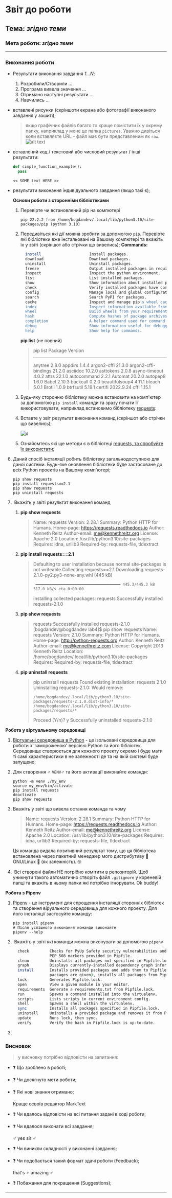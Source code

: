 # Звіт до роботи

## Тема: _згідно теми_

### Мета роботи: _згідно теми_

---

### Виконання роботи

- Результати виконання завдання _1...N_;
  
  1. Розробили/Створили ...
  2. Програма вивела значення ...
  3. Отримано наступні результати ...
  4. Навчились ...

- вставлені рисунки (скріншоти екрана або фотографії виконаного завдання у зошиті);
  
  > якщо графічних файлів багато то краще помістити їх у окрему папку, наприклад у мене це папка `pictures`. Уважно дивіться коли вставляєте URL - файл має бути представленим як `raw`.
  > ![alt text](https://github.com/BobasB/it_college/raw/main/reports/pictures/logo-lit.jpg "ІТ Коледж")

- вставлений код / текстовий або числовий результат / інші результати:
  
  ```python
  def simple_function_example():
    pass
  ```
  
  ```text
  << SOME text HERE >>
  ```

- результати виконання індивідуального завдання (якщо такі є); 
  
  **Основи роботи з сторонніми бібліотеками**
  
  1. Перевірте чи  встановлений pip на компютері
     
     ```text
     pip 22.2.2 from /home/bogdandev/.local/lib/python3.10/site-packages/pip (python 3.10)
     ```
  
  2. Передивіться які дії можна зробити за допомогою `pip`. Перевірте які бібліотеки вже інстальовані на Вашому компютері та вкажіть їх у звіті (скріншот або стрічки що вивелись);
     **Commands:**
     
     ```bash
       install                     Install packages.
       download                    Download packages.
       uninstall                   Uninstall packages.
       freeze                      Output installed packages in requirements format.
       inspect                     Inspect the python environment.
       list                        List installed packages.
       show                        Show information about installed packages.
       check                       Verify installed packages have compatible dependencies.
       config                      Manage local and global configuration.
       search                      Search PyPI for packages.
       cache                       Inspect and manage pip's wheel cache.
       index                       Inspect information available from package indexes.
       wheel                       Build wheels from your requirements.
       hash                        Compute hashes of package archives.
       completion                  A helper command used for command completion.
       debug                       Show information useful for debugging.
       help                        Show help for commands.
     
     ```
     
     **pip list**  (не повний)
     
     >  pip list
     > Package                      Version
     > 
     > ---------------------------- -----------------
     > 
     > anytree                      2.8.0
     > appdirs                      1.4.4
     > argon2-cffi                  21.3.0
     > argon2-cffi-bindings         21.2.0
     > asciidoc                     10.2.0
     > asttokens                    2.0.8
     > async-timeout                4.0.2
     > attrs                        22.1.0
     > autocommand                  2.2.1
     > Automat                      20.2.0
     > autopep8                     1.6.0
     > Babel                        2.10.3
     > backcall                     0.2.0
     > beautifulsoup4               4.11.1
     > bleach                       5.0.1
     > Brotli                       1.0.9
     > btrfsutil                    5.19.1
     > certifi                      2022.9.24
     > cffi                         1.15.1
  
  3. Будь-яку сторонню бібліотеку можна встановити на комп'ютер за допомогою `pip install` команди та зразу почати її використовувати,   наприклад встановимо бібліотеку [requests](https://requests.readthedocs.io/en/latest/):
  
  4. Вставте у звіт результат виконання команд (скріншот або стрічки що вивелись);
     
     ![d]()
  
  5. Ознайомтесь які ще методи є в бібліотеці [requests, та спробуйте їх використати](https://requests.readthedocs.io/en/latest/user/quickstart/);
6. Даний спосіб інсталяції робить бібліотеку загальнодоступною для даної системи. Будь-яке оновлення бібліотеки буде застосоване до всіх Python проектів на Вашому комп'ютері;
   
   ```text
   pip show requests
   pip install requests==2.1
   pip show requests
   pip uninstall requests
   ```

7.  Вкажіть у звіті результат виконання команд 
   
   1. **pip show requests**
      
      > Name: requests
      > Version: 2.28.1
      > Summary: Python HTTP for Humans.
      > Home-page: https://requests.readthedocs.io
      > Author: Kenneth Reitz
      > Author-email: me@kennethreitz.org
      > License: Apache 2.0
      > Location: /usr/lib/python3.10/site-packages
      > Requires: idna, urllib3
      > Required-by: requests-file, tldextract
   
   2. **pip install requests==2.1**
      
      > Defaulting to user installation because normal site-packages is not writeable
      > Collecting requests==2.1
      >   Downloading requests-2.1.0-py2.py3-none-any.whl (445 kB)
      > 
      >      ━━━━━━━━━━━━━━━━━━━━━━━━━━━━━━━━━━━━━ 445.3/445.3 kB 517.0 kB/s eta 0:00:00
      > 
      > Installing collected packages: requests
      > Successfully installed requests-2.1.0
   
   3. **pip show requests**
      
      > requests
      > Successfully installed requests-2.1.0
      > [bogdandev@bogdandev lab4]$ pip show requests
      > Name: requests
      > Version: 2.1.0
      > Summary: Python HTTP for Humans.
      > Home-page: http://python-requests.org
      > Author: Kenneth Reitz
      > Author-email: me@kennethreitz.com
      > License: Copyright 2013 Kenneth Reitz
      > Location: /home/bogdandev/.local/lib/python3.10/site-packages
      > Requires: 
      > Required-by: requests-file, tldextract
   
   4. **pip uninstall requests**
      
      > pip uninstall requests
      > Found existing installation: requests 2.1.0
      > Uninstalling requests-2.1.0:
      >   Would remove:
      > 
      >     /home/bogdandev/.local/lib/python3.10/site-packages/requests-2.1.0.dist-info/*
      >     /home/bogdandev/.local/lib/python3.10/site-packages/requests/*
      > 
      > Proceed (Y/n)? y
      >   Successfully uninstalled requests-2.1.0

**Робота у віртуальному середовищі**

1. [Віртуальні середовища в Python](https://docs.python.org/3/library/venv.html) - це ізольовані середовища для роботи з 'замороженою' версією Python та його бібліотек. Середовище створюється для кожного проекту окремо і буде мати ті самі характеристики в не залежності де та на якій системі буде запущено;

2. Для створення :male_sign: `VENV`:male_sign: та його активації виконайте команди: 
   
   ```text
   python -m venv ./my_env
   source my_env/bin/activate
   pip install requests
   deactivate
   pip show requests
   ```

3. Вкажіть у звіті що вивела остання команда та чому
   
   > Name: requests
   > Version: 2.28.1
   > Summary: Python HTTP for Humans.
   > Home-page: https://requests.readthedocs.io
   > Author: Kenneth Reitz
   > Author-email: me@kennethreitz.org
   > License: Apache 2.0
   > Location: /usr/lib/python3.10/site-packages
   > Requires: idna, urllib3
   > Required-by: requests-file, tldextract
   
   Ця команда видала позитивний результат тому, що ця бібліотека встановлена через пакетний менеджер мого дистрибутиву :water_buffalo:GNU/Linux :penguin:  (як залежність). :nerd_face:

4.  Всі створені файли НЕ потрібно комітити в репозиторій. Щоб уникнути такого автоматично створіть файл `.gitignore` у кореневій папці та вкажіть в ньому папки які потрібно ігнорувати. Ok buddy!

**Робота з Pipenv**

1. [Pipenv](https://pipenv.pypa.io/en/latest/) - це інструмент для спрощення інсталяції сторонніх бібліотек та створення віруального середовища для кожного проекту. Для його інсталяції застосуйте команду:
   
   ```text
   pip install pipenv
   # Після успішного виконання команди виконайте
   pipenv --help
   ```

2.  Вкажіть у звіті які команди можна виконувати за допомогою `pipenv`
   
   ```bash
     check         Checks for PyUp Safety security vulnerabilities and against
                   PEP 508 markers provided in Pipfile.
     clean         Uninstalls all packages not specified in Pipfile.lock.
     graph         Displays currently-installed dependency graph information.
     install       Installs provided packages and adds them to Pipfile, or (if no
                   packages are given), installs all packages from Pipfile.
     lock          Generates Pipfile.lock.
     open          View a given module in your editor.
     requirements  Generate a requirements.txt from Pipfile.lock.
     run           Spawns a command installed into the virtualenv.
     scripts       Lists scripts in current environment config.
     shell         Spawns a shell within the virtualenv.
     sync          Installs all packages specified in Pipfile.lock.
     uninstall     Uninstalls a provided package and removes it from Pipfile.
     update        Runs lock, then sync.
     verify        Verify the hash in Pipfile.lock is up-to-date.
   
   ```

3. 

### Висновок

> у висновку потрібно відповісти на запитання:

- :question: Що зроблено в роботі;

- :question: Чи досягнуто мети роботи;

- :question: Які нові знання отримано;
  
  Краще освоїв  редактор MarkText

- :question: Чи вдалось відповісти на всі питання задані в ході роботи;

- :question: Чи вдалося виконати всі завдання;
  
  :male_sign: yes sir :male_sign:

- :question: Чи виникли складності у виконанні завдання;

- :question: Чи подобається такий формат здачі роботи (Feedback);
  
  that's :male_sign: amazing :male_sign:

- :question: Побажання для покращення (Suggestions);

---
